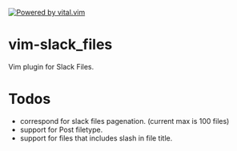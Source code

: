 [![Powered by vital.vim](https://img.shields.io/badge/powered%20by-vital.vim-80273f.svg)](https://github.com/vim-jp/vital.vim)

# vim-slack_files
Vim plugin for Slack Files.

# Todos
* correspond for slack files pagenation. (current max is 100 files)
* support for Post filetype.
* support for files that includes slash in file title.

